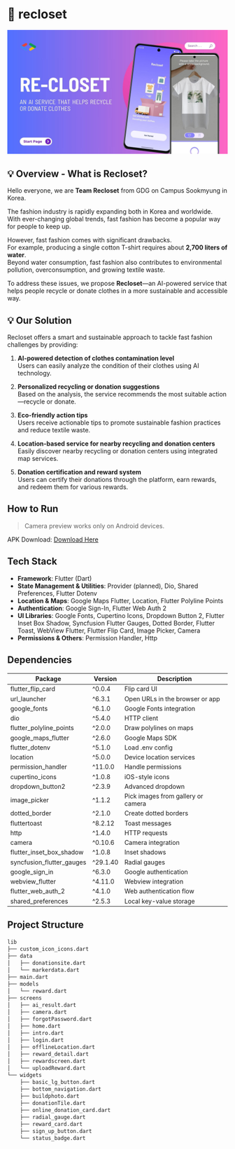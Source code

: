 
# 👚 recloset
![AI Service](./github_images/An%20AI%20service%20that%20helps%20recycle%20or%20donate%20clothes.jpg)


## 💡 Overview - What is Recloset?

Hello everyone, we are **Team Recloset** from GDG on Campus Sookmyung in Korea.

The fashion industry is rapidly expanding both in Korea and worldwide.  
With ever-changing global trends, fast fashion has become a popular way for people to keep up.

However, fast fashion comes with significant drawbacks.  
For example, producing a single cotton T-shirt requires about **2,700 liters of water**.  
Beyond water consumption, fast fashion also contributes to environmental pollution, overconsumption, and growing textile waste.

To address these issues, we propose **Recloset**—an AI-powered service that helps people recycle or donate clothes in a more sustainable and accessible way.

## 💡 Our Solution

Recloset offers a smart and sustainable approach to tackle fast fashion challenges by providing:

1. **AI-powered detection of clothes contamination level**  
   Users can easily analyze the condition of their clothes using AI technology.

2. **Personalized recycling or donation suggestions**  
   Based on the analysis, the service recommends the most suitable action—recycle or donate.

3. **Eco-friendly action tips**  
   Users receive actionable tips to promote sustainable fashion practices and reduce textile waste.

4. **Location-based service for nearby recycling and donation centers**  
   Easily discover nearby recycling or donation centers using integrated map services.

5. **Donation certification and reward system**  
   Users can certify their donations through the platform, earn rewards, and redeem them for various rewards.



## How to Run
> Camera preview works only on Android devices.

APK Download: [Download Here](https://your-app-link.com)



## Tech Stack

- **Framework**: Flutter (Dart)
- **State Management & Utilities**: Provider (planned), Dio, Shared Preferences, Flutter Dotenv
- **Location & Maps**: Google Maps Flutter, Location, Flutter Polyline Points
- **Authentication**: Google Sign-In, Flutter Web Auth 2
- **UI Libraries**: Google Fonts, Cupertino Icons, Dropdown Button 2, Flutter Inset Box Shadow, Syncfusion Flutter Gauges, Dotted Border, Flutter Toast, WebView Flutter, Flutter Flip Card, Image Picker, Camera
- **Permissions & Others**: Permission Handler, Http

## Dependencies

| Package                   | Version    | Description                              |
|---------------------------|------------|-------------------------------------------|
| flutter_flip_card          | ^0.0.4     | Flip card UI                              |
| url_launcher               | ^6.3.1     | Open URLs in the browser or app           |
| google_fonts               | ^6.1.0     | Google Fonts integration                  |
| dio                        | ^5.4.0     | HTTP client                               |
| flutter_polyline_points    | ^2.0.0     | Draw polylines on maps                    |
| google_maps_flutter        | ^2.6.0     | Google Maps SDK                           |
| flutter_dotenv             | ^5.1.0     | Load .env config                          |
| location                   | ^5.0.0     | Device location services                  |
| permission_handler         | ^11.0.0    | Handle permissions                        |
| cupertino_icons            | ^1.0.8     | iOS-style icons                           |
| dropdown_button2           | ^2.3.9     | Advanced dropdown                          |
| image_picker               | ^1.1.2     | Pick images from gallery or camera        |
| dotted_border              | ^2.1.0     | Create dotted borders                     |
| fluttertoast               | ^8.2.12    | Toast messages                            |
| http                       | ^1.4.0     | HTTP requests                             |
| camera                     | ^0.10.6    | Camera integration                        |
| flutter_inset_box_shadow   | ^1.0.8     | Inset shadows                             |
| syncfusion_flutter_gauges  | ^29.1.40   | Radial gauges                             |
| google_sign_in             | ^6.3.0     | Google authentication                     |
| webview_flutter            | ^4.11.0    | Webview integration                       |
| flutter_web_auth_2         | ^4.1.0     | Web authentication flow                   |
| shared_preferences         | ^2.5.3     | Local key-value storage                   |



## Project Structure

```
lib
├── custom_icon_icons.dart
├── data
│   ├── donationsite.dart
│   └── markerdata.dart
├── main.dart
├── models
│   └── reward.dart
├── screens
│   ├── ai_result.dart
│   ├── camera.dart
│   ├── forgotPassword.dart
│   ├── home.dart
│   ├── intro.dart
│   ├── login.dart
│   ├── offlineLocation.dart
│   ├── reward_detail.dart
│   ├── rewardscreen.dart
│   └── uploadReward.dart
└── widgets
    ├── basic_lg_button.dart
    ├── bottom_navigation.dart
    ├── buildphoto.dart
    ├── donationTile.dart
    ├── online_donation_card.dart
    ├── radial_gauge.dart
    ├── reward_card.dart
    ├── sign_up_button.dart
    └── status_badge.dart
```